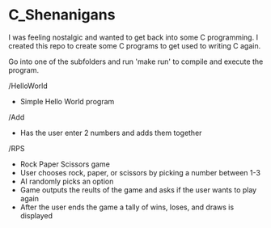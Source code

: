 # C_Shenanigans
I was feeling nostalgic and wanted to get back into some C programming.
I created this repo to create some C programs to get used to writing C again.

Go into one of the subfolders and run 'make run' to compile and execute the program.

/HelloWorld
  - Simple Hello World program

/Add
  - Has the user enter 2 numbers and adds them together

/RPS
  - Rock Paper Scissors game
  - User chooses rock, paper, or scissors by picking a number between 1-3
  - AI randomly picks an option
  - Game outputs the reults of the game and asks if the user wants to play again
  - After the user ends the game a tally of wins, loses, and draws is displayed
